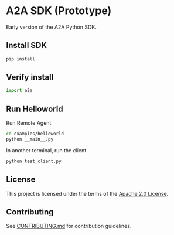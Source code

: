 # A2A SDK (Prototype)

Early version of the A2A Python SDK.

## Install SDK

```bash
pip install .
```

## Verify install

```py
import a2a
```

## Run Helloworld

Run Remote Agent

```bash
cd examples/helloworld
python __main__.py
```

In another terminal, run the client

```bash
python test_client.py
```

## License

This project is licensed under the terms of the [Apache 2.0 License](LICENSE).

## Contributing

See [CONTRIBUTING.md](../CONTRIBUTING.md) for contribution guidelines.

